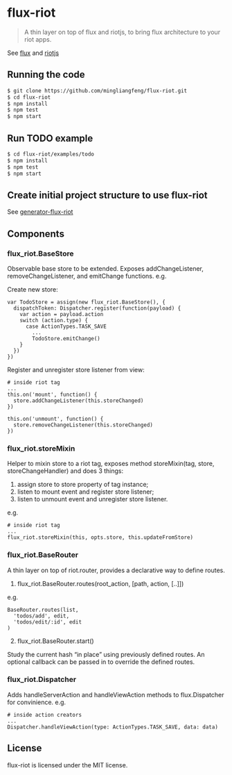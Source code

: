 # flux-riot

> A thin layer on top of flux and riotjs, to bring flux architecture to your riot apps.

See [flux](https://github.com/facebook/flux) and [riotjs](https://github.com/muut/riotjs)


## Running the code

```bash
$ git clone https://github.com/mingliangfeng/flux-riot.git
$ cd flux-riot
$ npm install
$ npm test
$ npm start

```


## Run TODO example

```bash
$ cd flux-riot/examples/todo
$ npm install
$ npm test
$ npm start

```


## Create initial project structure to use flux-riot

See [generator-flux-riot](https://github.com/mingliangfeng/generator-flux-riot)


## Components

### flux_riot.BaseStore
Observable base store to be extended. Exposes addChangeListener, removeChangeListener, and emitChange functions. e.g.

Create new store:
```
var TodoStore = assign(new flux_riot.BaseStore(), {
  dispatchToken: Dispatcher.register(function(payload) {
    var action = payload.action
    switch (action.type) {
      case ActionTypes.TASK_SAVE
        ...
        TodoStore.emitChange()
    }
  })
})

```

Register and unregister store listener from view:
```
# inside riot tag
...
this.on('mount', function() {
  store.addChangeListener(this.storeChanged)
})

this.on('unmount', function() {
  store.removeChangeListener(this.storeChanged)
})

```


### flux_riot.storeMixin
Helper to mixin store to a riot tag, exposes method storeMixin(tag, store, storeChangeHandler) and does 3 things:

1. assign store to store property of tag instance;
2. listen to mount event and register store listener;
3. listen to unmount event and unregister store listener.

e.g.
```
# inside riot tag
...
flux_riot.storeMixin(this, opts.store, this.updateFromStore)

```

### flux_riot.BaseRouter
A thin layer on top of riot.router, provides a declarative way to define routes.

1. flux_riot.BaseRouter.routes(root_action, [path, action, [..]])

  e.g.
  ```
  BaseRouter.routes(list,
    'todos/add', edit,
    'todos/edit/:id', edit
  )

  ```
2. flux_riot.BaseRouter.start()

  Study the current hash “in place” using previously defined routes. An optional callback can be passed in to override the defined routes.


### flux_riot.Dispatcher
Adds handleServerAction and handleViewAction methods to flux.Dispatcher for convinience. e.g.
```
# inside action creators
...
Dispatcher.handleViewAction(type: ActionTypes.TASK_SAVE, data: data)

```


## License

flux-riot is licensed under the MIT license.
